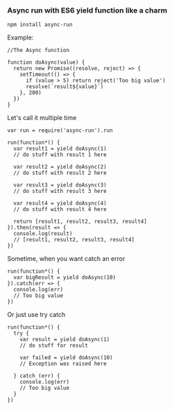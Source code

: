 ### Async run with ES6 yield function like a charm

    npm install async-run

Example:

    //The Async function

    function doAsync(value) {
      return new Promise((resolve, reject) => {
        setTimeout(() => {
          if (value > 5) return reject('Too big value')
          resolve(`result${value}`)
        }, 200)
      })
    }

Let's call it multiple time

    var run = require('async-run').run

    run(function*() {
      var result1 = yield doAsync(1)
      // do stuff with result 1 here

      var result2 = yield doAsync(2)
      // do stuff with result 2 here

      var result3 = yield doAsync(3)
      // do stuff with result 3 here

      var result4 = yield doAsync(4)
      // do stuff with result 4 here

      return [result1, result2, result3, result4]
    }).then(result => {
      console.log(result)
      // [result1, result2, result3, result4]
    })

Sometime, when you want catch an error

    run(function*() {
      var bigResult = yield doAsync(10)
    }).catch(err => {
      console.log(err)
      // Too big value
    })

Or just use try catch

    run(function*() {
      try {
        var result = yield doAsync(1)
        // do stuff for result

        var failed = yield doAsync(10)
        // Exception was raised here

      } catch (err) {
        console.log(err)
        // Too big value
      }
    })
